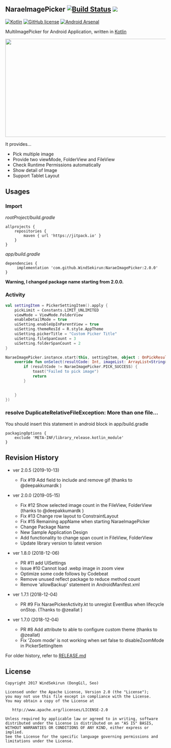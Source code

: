 ## NaraeImagePicker [![Build Status](https://build.uzuki.live/job/NaraeImagePicker/job/master/badge/icon)](https://build.uzuki.live/job/NaraeImagePicker/job/master/) [![](https://jitpack.io/v/WindSekirun/NaraeImagePicker.svg)](https://jitpack.io/#WindSekirun/NaraeImagePicker)

[![Kotlin](https://img.shields.io/badge/kotlin-1.3.3-blue.svg)](http://kotlinlang.org)	[![GitHub license](https://img.shields.io/badge/license-Apache%20License%202.0-blue.svg?style=flat)](http://www.apache.org/licenses/LICENSE-2.0) [![Android Arsenal](https://img.shields.io/badge/Android%20Arsenal-NaraeImagePicker-brightgreen.svg?style=flat)](https://android-arsenal.com/details/1/6695)

MultiImagePicker for Android Application, written in [Kotlin](http://kotlinlang.org) 

<img src="https://github.com/WindSekirun/NaraeImagePicker/blob/master/sample.png" width="600" height="308">

It provides...
 * Pick multiple image
 * Provide two viewMode, FolderView and FileView
 * Check Runtime Permissions automatically
 * Show detail of Image
 * Support Tablet Layout

## Usages

### Import

*rootProject/build.gradle*
```
allprojects {
    repositories {
	    maven { url 'https://jitpack.io' }
    }
}
```

*app/build.gradle*
```
dependencies {
     implementation 'com.github.WindSekirun:NaraeImagePicker:2.0.0'
}
```

**Warning, I changed package name starting from 2.0.0.**

### Activity
```kotlin
val settingItem = PickerSettingItem().apply {
    pickLimit = Constants.LIMIT_UNLIMITED
    viewMode = ViewMode.FolderView
    enableDetailMode = true
    uiSetting.enableUpInParentView = true
    uiSetting.themeResId = R.style.AppTheme
    uiSetting.pickerTitle = "Custom Picker Title"
    uiSetting.fileSpanCount = 3
    uiSetting.folderSpanCount = 2
}

NaraeImagePicker.instance.start(this, settingItem, object : OnPickResultListener {
    override fun onSelect(resultCode: Int, imageList: ArrayList<String>) {
        if (resultCode != NaraeImagePicker.PICK_SUCCESS) {
            toast("Failed to pick image")
            return
        }

        
    }
})
```

### resolve DuplicateRelativeFileException: More than one file...
You should insert this statement in android block in app/build.gradle

```
packagingOptions {
    exclude 'META-INF/library_release.kotlin_module'
}
```

## Revision History
* ver 2.0.5 (2019-10-13)
  * Fix #19 Add field to include and remove gif (thanks to @deepakkumardk )

* ver 2.0.0 (2019-05-15)
  * Fix #12 Show selected image count in the FileView, FolderView (thanks to @deepakkumardk )
  * Fix #13 Change row layout to ConstraintLayout
  * Fix #15 Remaining appName when starting NaraeImagePicker
  * Change Package Name
  * New Sample Application Design
  * Add functionality to change span count in FileView, FolderView
  * Update library version to latest version

* ver 1.8.0 (2018-12-06)
  * PR #11 add UISettings
  * Issue #10 Cannot load .webp image in zoom view
  * Optimize some code follows by Codebeat
  * Remove unused reflect package to reduce method count
  * Remove 'allowBackup' statement in AndroidManifest.xml

* ver 1.7.1 (2018-12-04)
  * PR #9 Fix NaraePickerActivity.kt to unregist EventBus when lifecycle onStop. (Thanks to @zeallat )

* ver 1.7.0 (2018-12-04)
  * PR #8 Add attribute to able to configure custom theme (thanks to @zeallat)
  * Fix 'Zoom mode' is not working when set false to disableZoomMode in PickerSettingItem

For older history, refer to [RELEASE.md](RELEASE.md)

## License

```
Copyright 2017 WindSekirun (DongGil, Seo)

Licensed under the Apache License, Version 2.0 (the "License");
you may not use this file except in compliance with the License.
You may obtain a copy of the License at

   http://www.apache.org/licenses/LICENSE-2.0

Unless required by applicable law or agreed to in writing, software
distributed under the License is distributed on an "AS IS" BASIS,
WITHOUT WARRANTIES OR CONDITIONS OF ANY KIND, either express or implied.
See the License for the specific language governing permissions and
limitations under the License.
```
